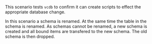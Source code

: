 This scenario tests `vcdb` to confirm it can create scripts to effect the appropriate database change.

In this scenario a schema is renamed. At the same time the table in the schema is renamed.
As schemas cannot be renamed, a new schema is created and all bound items are transfered to the new schema. The old schema is then dropped.
